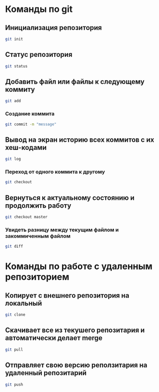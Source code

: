 # Команды по git

## Инициализация репозитория

```sh
git init
```

## Статус репозитория

```sh
git status
```

## Добавить файл или файлы к следующему коммиту

```sh
git add
```

### Создание коммита

```sh
git commit -m "message"
```
## Вывод на экран историю всех коммитов с их хеш-кодами

```sh
git log
```

### Переход от одного коммита к другому

```sh
git checkout
```

## Вернуться к актуальному состоянию и продолжить работу

```sh
git checkout master
```

### Увидеть разницу между текущим файлом и закоммиченным файлом

```sh
git diff
```
# Команды по работе с удаленным репозиторием

## Копирует с внешнего репозитория на локальный
```sh
git clone
```

## Скачивает все из текушего репозитария и автоматически делает merge
```sh
git pull
```

## Отправляет свою версию реползитария на удаленный репозитарий
```sh
git push
```
